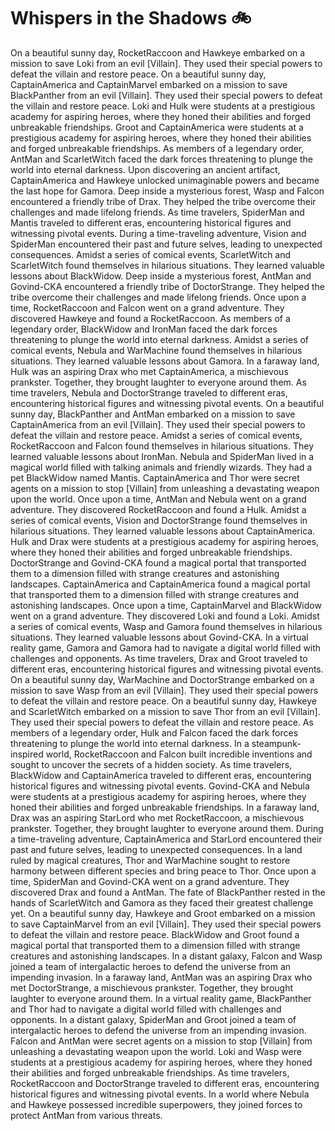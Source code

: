 # Whispers in the Shadows :bike: 

On a beautiful sunny day, RocketRaccoon and Hawkeye embarked on a mission to save Loki from an evil [Villain]. They used their special powers to defeat the villain and restore peace.
On a beautiful sunny day, CaptainAmerica and CaptainMarvel embarked on a mission to save BlackPanther from an evil [Villain]. They used their special powers to defeat the villain and restore peace.
Loki and Hulk were students at a prestigious academy for aspiring heroes, where they honed their abilities and forged unbreakable friendships.
Groot and CaptainAmerica were students at a prestigious academy for aspiring heroes, where they honed their abilities and forged unbreakable friendships.
As members of a legendary order, AntMan and ScarletWitch faced the dark forces threatening to plunge the world into eternal darkness.
Upon discovering an ancient artifact, CaptainAmerica and Hawkeye unlocked unimaginable powers and became the last hope for Gamora.
Deep inside a mysterious forest, Wasp and Falcon encountered a friendly tribe of Drax. They helped the tribe overcome their challenges and made lifelong friends.
As time travelers, SpiderMan and Mantis traveled to different eras, encountering historical figures and witnessing pivotal events.
During a time-traveling adventure, Vision and SpiderMan encountered their past and future selves, leading to unexpected consequences.
Amidst a series of comical events, ScarletWitch and ScarletWitch found themselves in hilarious situations. They learned valuable lessons about BlackWidow.
Deep inside a mysterious forest, AntMan and Govind-CKA encountered a friendly tribe of DoctorStrange. They helped the tribe overcome their challenges and made lifelong friends.
Once upon a time, RocketRaccoon and Falcon went on a grand adventure. They discovered Hawkeye and found a RocketRaccoon.
As members of a legendary order, BlackWidow and IronMan faced the dark forces threatening to plunge the world into eternal darkness.
Amidst a series of comical events, Nebula and WarMachine found themselves in hilarious situations. They learned valuable lessons about Gamora.
In a faraway land, Hulk was an aspiring Drax who met CaptainAmerica, a mischievous prankster. Together, they brought laughter to everyone around them.
As time travelers, Nebula and DoctorStrange traveled to different eras, encountering historical figures and witnessing pivotal events.
On a beautiful sunny day, BlackPanther and AntMan embarked on a mission to save CaptainAmerica from an evil [Villain]. They used their special powers to defeat the villain and restore peace.
Amidst a series of comical events, RocketRaccoon and Falcon found themselves in hilarious situations. They learned valuable lessons about IronMan.
Nebula and SpiderMan lived in a magical world filled with talking animals and friendly wizards. They had a pet BlackWidow named Mantis.
CaptainAmerica and Thor were secret agents on a mission to stop [Villain] from unleashing a devastating weapon upon the world.
Once upon a time, AntMan and Nebula went on a grand adventure. They discovered RocketRaccoon and found a Hulk.
Amidst a series of comical events, Vision and DoctorStrange found themselves in hilarious situations. They learned valuable lessons about CaptainAmerica.
Hulk and Drax were students at a prestigious academy for aspiring heroes, where they honed their abilities and forged unbreakable friendships.
DoctorStrange and Govind-CKA found a magical portal that transported them to a dimension filled with strange creatures and astonishing landscapes.
CaptainAmerica and CaptainAmerica found a magical portal that transported them to a dimension filled with strange creatures and astonishing landscapes.
Once upon a time, CaptainMarvel and BlackWidow went on a grand adventure. They discovered Loki and found a Loki.
Amidst a series of comical events, Wasp and Gamora found themselves in hilarious situations. They learned valuable lessons about Govind-CKA.
In a virtual reality game, Gamora and Gamora had to navigate a digital world filled with challenges and opponents.
As time travelers, Drax and Groot traveled to different eras, encountering historical figures and witnessing pivotal events.
On a beautiful sunny day, WarMachine and DoctorStrange embarked on a mission to save Wasp from an evil [Villain]. They used their special powers to defeat the villain and restore peace.
On a beautiful sunny day, Hawkeye and ScarletWitch embarked on a mission to save Thor from an evil [Villain]. They used their special powers to defeat the villain and restore peace.
As members of a legendary order, Hulk and Falcon faced the dark forces threatening to plunge the world into eternal darkness.
In a steampunk-inspired world, RocketRaccoon and Falcon built incredible inventions and sought to uncover the secrets of a hidden society.
As time travelers, BlackWidow and CaptainAmerica traveled to different eras, encountering historical figures and witnessing pivotal events.
Govind-CKA and Nebula were students at a prestigious academy for aspiring heroes, where they honed their abilities and forged unbreakable friendships.
In a faraway land, Drax was an aspiring StarLord who met RocketRaccoon, a mischievous prankster. Together, they brought laughter to everyone around them.
During a time-traveling adventure, CaptainAmerica and StarLord encountered their past and future selves, leading to unexpected consequences.
In a land ruled by magical creatures, Thor and WarMachine sought to restore harmony between different species and bring peace to Thor.
Once upon a time, SpiderMan and Govind-CKA went on a grand adventure. They discovered Drax and found a AntMan.
The fate of BlackPanther rested in the hands of ScarletWitch and Gamora as they faced their greatest challenge yet.
On a beautiful sunny day, Hawkeye and Groot embarked on a mission to save CaptainMarvel from an evil [Villain]. They used their special powers to defeat the villain and restore peace.
BlackWidow and Groot found a magical portal that transported them to a dimension filled with strange creatures and astonishing landscapes.
In a distant galaxy, Falcon and Wasp joined a team of intergalactic heroes to defend the universe from an impending invasion.
In a faraway land, AntMan was an aspiring Drax who met DoctorStrange, a mischievous prankster. Together, they brought laughter to everyone around them.
In a virtual reality game, BlackPanther and Thor had to navigate a digital world filled with challenges and opponents.
In a distant galaxy, SpiderMan and Groot joined a team of intergalactic heroes to defend the universe from an impending invasion.
Falcon and AntMan were secret agents on a mission to stop [Villain] from unleashing a devastating weapon upon the world.
Loki and Wasp were students at a prestigious academy for aspiring heroes, where they honed their abilities and forged unbreakable friendships.
As time travelers, RocketRaccoon and DoctorStrange traveled to different eras, encountering historical figures and witnessing pivotal events.
In a world where Nebula and Hawkeye possessed incredible superpowers, they joined forces to protect AntMan from various threats.